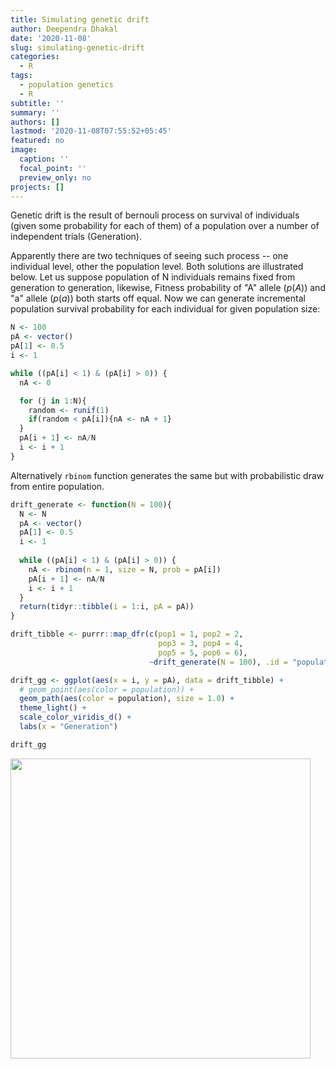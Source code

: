```yaml
---
title: Simulating genetic drift
author: Deependra Dhakal
date: '2020-11-08'
slug: simulating-genetic-drift
categories:
  - R
tags:
  - population genetics
  - R
subtitle: ''
summary: ''
authors: []
lastmod: '2020-11-08T07:55:52+05:45'
featured: no
image:
  caption: ''
  focal_point: ''
  preview_only: no
projects: []
---
```




Genetic drift is the result of bernouli process on survival of individuals (given some probability for each of them) of a population over a number of independent trials (Generation).

Apparently there are two techniques of seeing such process -- one individual level, other the population level. Both solutions are illustrated below. Let us suppose population of N individuals remains fixed from generation to generation, likewise, Fitness probability of "A" allele ($p(A)$) and "a" allele ($p(a)$) both starts off equal. Now we can generate incremental population survival probability for each individual for given population size:


```r
N <- 100
pA <- vector()
pA[1] <- 0.5
i <- 1

while ((pA[i] < 1) & (pA[i] > 0)) {
  nA <- 0

  for (j in 1:N){
    random <- runif(1)
    if(random < pA[i]){nA <- nA + 1}
  }
  pA[i + 1] <- nA/N
  i <- i + 1
}
```

Alternatively `rbinom` function generates the same but with probabilistic draw from entire population.


```r
drift_generate <- function(N = 100){
  N <- N
  pA <- vector()
  pA[1] <- 0.5
  i <- 1
  
  while ((pA[i] < 1) & (pA[i] > 0)) {
    nA <- rbinom(n = 1, size = N, prob = pA[i])
    pA[i + 1] <- nA/N
    i <- i + 1
  }
  return(tidyr::tibble(i = 1:i, pA = pA))
}

drift_tibble <- purrr::map_dfr(c(pop1 = 1, pop2 = 2, 
                                 pop3 = 3, pop4 = 4, 
                                 pop5 = 5, pop6 = 6), 
                               ~drift_generate(N = 100), .id = "population")

drift_gg <- ggplot(aes(x = i, y = pA), data = drift_tibble) +
  # geom_point(aes(color = population)) +
  geom_path(aes(color = population), size = 1.0) +
  theme_light() +
  scale_color_viridis_d() +
  labs(x = "Generation")

drift_gg
```

<img src="{{< blogdown/postref >}}index_files/figure-html/unnamed-chunk-2-1.png" width="480" />

